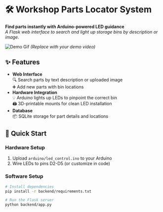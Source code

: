 # 🛠️ Workshop Parts Locator System
**Find parts instantly with Arduino-powered LED guidance**  
*A Flask web interface to search and light up storage bins by description or image.*

![Demo Gif](https://media.giphy.com/media/v1.Y2lkPTc5MGI3NjExcDhyYzV6d2V1ZGJ4Y3JtM2JtY2J6eHp4Z2VqZzZ1ZWZ6eGJ6YiZlcD12MV9pbnRlcm5hbF9naWZfYnlfaWQmY3Q9Zw/example.gif) *(Replace with your demo video)*

## ✨ Features
- **Web Interface**  
  🔍 Search parts by text description or uploaded image  
  ➕ Add new parts with bin locations  
- **Hardware Integration**  
  💡 Arduino lights up LEDs to pinpoint the correct bin  
  🖨️ 3D-printable mounts for clean LED installation  
- **Database**  
  📦 SQLite storage for part details and locations  

## 🚀 Quick Start
### Hardware Setup
1. Upload `arduino/led_control.ino` to your Arduino
2. Wire LEDs to pins D2-D5 (or customize in code)

### Software Setup
```bash
# Install dependencies
pip install -r backend/requirements.txt

# Run the Flask server
python backend/app.py
